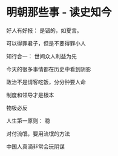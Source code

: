 # 明朝那些事 - 读史知今



好人有好报： 是错的，如夏言。

可以得罪君子，但是不要得罪小人

知行合一： 世间众人利益为先

今天的很多事情都在历史中看到阴影

政治不是请客吃饭，分分钟要人命

制度和领导才是根本

物极必反

人生第一原则： 稳

对付流氓，要用流氓的方法

中国人真滴非常会玩阴谋


